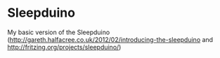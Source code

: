 Sleepduino
==========

My basic version of the Sleepduino (http://gareth.halfacree.co.uk/2012/02/introducing-the-sleepduino and http://fritzing.org/projects/sleepduino/)

